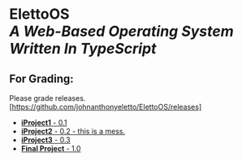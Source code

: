 # ElettoOS <br/> *A Web-Based Operating System Written In TypeScript*

## For Grading:
Please grade releases.
<br/>
[https://github.com/johnanthonyeletto/ElettoOS/releases]
<br/>
* [**iProject1** - 0.1](https://github.com/johnanthonyeletto/ElettoOS/releases/tag/0.1)
* [**iProject2** - 0.2 - this is a mess.](https://github.com/johnanthonyeletto/ElettoOS/releases/tag/0.2)
* [**iProject3** - 0.3](https://github.com/johnanthonyeletto/ElettoOS/releases/tag/0.3)
* [**Final Project** - 1.0](https://github.com/johnanthonyeletto/ElettoOS/releases/tag/1.0)
